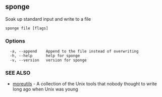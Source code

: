## sponge

Soak up standard input and write to a file

```
sponge file [flags]
```

### Options

```
  -a, --append    Append to the file instead of overwriting
  -h, --help      help for sponge
  -v, --version   version for sponge
```

### SEE ALSO

* [moreutils](moreutils.md)	 - A collection of the Unix tools that nobody thought to write long ago when Unix was young


